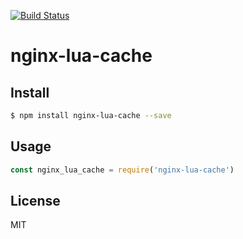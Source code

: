 [![Build Status](https://travis-ci.org/kaelzhang/nginx-lua-cache.svg?branch=master)](https://travis-ci.org/kaelzhang/nginx-lua-cache)
<!-- optional appveyor tst
[![Windows Build Status](https://ci.appveyor.com/api/projects/status/github/kaelzhang/nginx-lua-cache?branch=master&svg=true)](https://ci.appveyor.com/project/kaelzhang/nginx-lua-cache)
-->
<!-- optional npm version
[![NPM version](https://badge.fury.io/js/nginx-lua-cache.svg)](http://badge.fury.io/js/nginx-lua-cache)
-->
<!-- optional npm downloads
[![npm module downloads per month](http://img.shields.io/npm/dm/nginx-lua-cache.svg)](https://www.npmjs.org/package/nginx-lua-cache)
-->
<!-- optional dependency status
[![Dependency Status](https://david-dm.org/kaelzhang/nginx-lua-cache.svg)](https://david-dm.org/kaelzhang/nginx-lua-cache)
-->

# nginx-lua-cache

<!-- description -->

## Install

```sh
$ npm install nginx-lua-cache --save
```

## Usage

```js
const nginx_lua_cache = require('nginx-lua-cache')
```

## License

MIT
